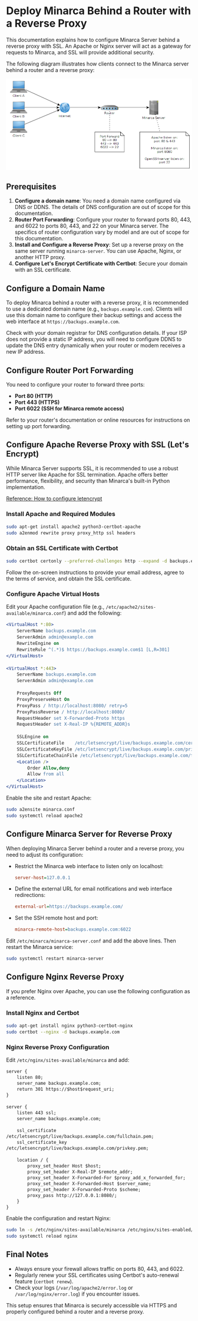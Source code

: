 # Deploy Minarca Behind a Router with a Reverse Proxy

This documentation explains how to configure Minarca Server behind a reverse proxy with SSL.
An Apache or Nginx server will act as a gateway for requests to Minarca, and SSL will provide additional security.

The following diagram illustrates how clients connect to the Minarca server behind a router and a reverse proxy:

![Minarca behind reverse proxy](networking.png)

## Prerequisites

1. **Configure a domain name**: You need a domain name configured via DNS or DDNS. The details of DNS configuration are out of scope for this documentation.
2. **Router Port Forwarding**: Configure your router to forward ports 80, 443, and 6022 to ports 80, 443, and 22 on your Minarca server. The specifics of router configuration vary by model and are out of scope for this documentation.
3. **Install and Configure a Reverse Proxy**: Set up a reverse proxy on the same server running `minarca-server`. You can use Apache, Nginx, or another HTTP proxy.
4. **Configure Let's Encrypt Certificate with Certbot**: Secure your domain with an SSL certificate.

## Configure a Domain Name

To deploy Minarca behind a router with a reverse proxy, it is recommended to use a dedicated domain name (e.g., `backups.example.com`). Clients will use this domain name to configure their backup settings and access the web interface at `https://backups.example.com`.

Check with your domain registrar for DNS configuration details. If your ISP does not provide a static IP address, you will need to configure DDNS to update the DNS entry dynamically when your router or modem receives a new IP address.

## Configure Router Port Forwarding

You need to configure your router to forward three ports:
- **Port 80 (HTTP)**
- **Port 443 (HTTPS)**
- **Port 6022 (SSH for Minarca remote access)**

Refer to your router's documentation or online resources for instructions on setting up port forwarding.

## Configure Apache Reverse Proxy with SSL (Let's Encrypt)

While Minarca Server supports SSL, it is recommended to use a robust HTTP server like Apache for SSL termination. Apache offers better performance, flexibility, and security than Minarca's built-in Python implementation.

[Reference: How to configure letencrypt](https://wiki.debian.org/LetsEncrypt)

### Install Apache and Required Modules

```sh
sudo apt-get install apache2 python3-certbot-apache
sudo a2enmod rewrite proxy proxy_http ssl headers
```

### Obtain an SSL Certificate with Certbot

```sh
sudo certbot certonly --preferred-challenges http --expand -d backups.example.com
```

Follow the on-screen instructions to provide your email address, agree to the terms of service, and obtain the SSL certificate.

### Configure Apache Virtual Hosts

Edit your Apache configuration file (e.g., `/etc/apache2/sites-available/minarca.conf`) and add the following:

```apache
<VirtualHost *:80>
    ServerName backups.example.com
    ServerAdmin admin@example.com
    RewriteEngine on
    RewriteRule ^(.*)$ https://backups.example.com$1 [L,R=301]
</VirtualHost>

<VirtualHost *:443>
    ServerName backups.example.com
    ServerAdmin admin@example.com
    
    ProxyRequests Off
    ProxyPreserveHost On
    ProxyPass / http://localhost:8080/ retry=5
    ProxyPassReverse / http://localhost:8080/
    RequestHeader set X-Forwarded-Proto https
    RequestHeader set X-Real-IP %{REMOTE_ADDR}s
    
    SSLEngine on
    SSLCertificateFile    /etc/letsencrypt/live/backups.example.com/cert.pem
    SSLCertificateKeyFile /etc/letsencrypt/live/backups.example.com/privkey.pem
    SSLCertificateChainFile /etc/letsencrypt/live/backups.example.com/fullchain.pem
    <Location />
        Order Allow,deny
        Allow from all
    </Location>
</VirtualHost>
```

Enable the site and restart Apache:

```sh
sudo a2ensite minarca.conf
sudo systemctl reload apache2
```

## Configure Minarca Server for Reverse Proxy

When deploying Minarca Server behind a router and a reverse proxy, you need to adjust its configuration:

- Restrict the Minarca web interface to listen only on localhost:
  ```ini
  server-host=127.0.0.1
  ```
- Define the external URL for email notifications and web interface redirections:
  ```ini
  external-url=https://backups.example.com/
  ```
- Set the SSH remote host and port:
  ```ini
  minarca-remote-host=backups.example.com:6022
  ```

Edit `/etc/minarca/minarca-server.conf` and add the above lines. Then restart the Minarca service:

```sh
sudo systemctl restart minarca-server
```

## Configure Nginx Reverse Proxy

If you prefer Nginx over Apache, you can use the following configuration as a reference.

### Install Nginx and Certbot

```sh
sudo apt-get install nginx python3-certbot-nginx
sudo certbot --nginx -d backups.example.com
```

### Nginx Reverse Proxy Configuration

Edit `/etc/nginx/sites-available/minarca` and add:

```nginx
server {
    listen 80;
    server_name backups.example.com;
    return 301 https://$host$request_uri;
}

server {
    listen 443 ssl;
    server_name backups.example.com;

    ssl_certificate /etc/letsencrypt/live/backups.example.com/fullchain.pem;
    ssl_certificate_key /etc/letsencrypt/live/backups.example.com/privkey.pem;

    location / {
        proxy_set_header Host $host;
        proxy_set_header X-Real-IP $remote_addr;
        proxy_set_header X-Forwarded-For $proxy_add_x_forwarded_for;
        proxy_set_header X-Forwarded-Host $server_name;
        proxy_set_header X-Forwarded-Proto $scheme;
        proxy_pass http://127.0.0.1:8080/;
    }
}
```

Enable the configuration and restart Nginx:

```sh
sudo ln -s /etc/nginx/sites-available/minarca /etc/nginx/sites-enabled/
sudo systemctl reload nginx
```

## Final Notes

- Always ensure your firewall allows traffic on ports 80, 443, and 6022.
- Regularly renew your SSL certificates using Certbot's auto-renewal feature (`certbot renew`).
- Check your logs (`/var/log/apache2/error.log` or `/var/log/nginx/error.log`) if you encounter issues.

This setup ensures that Minarca is securely accessible via HTTPS and properly configured behind a router and a reverse proxy.
